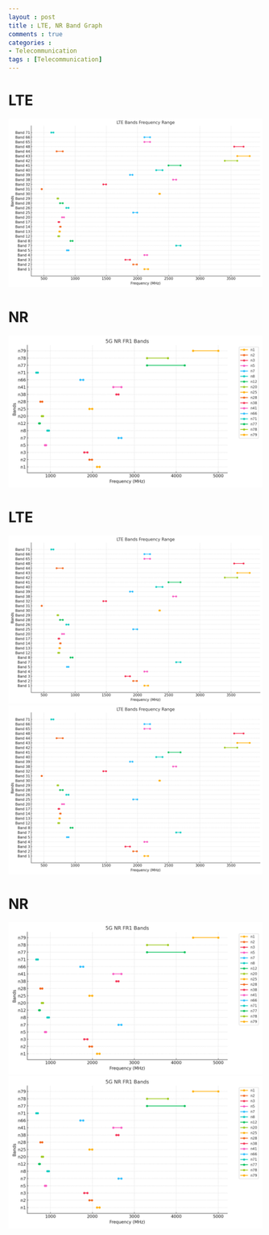 ```yaml
---
layout : post
title : LTE, NR Band Graph
comments : true
categories : 
- Telecommunication
tags : [Telecommunication]
---
```


# LTE

![LTE_BAND](img/LTEBand.png)

# NR


![NR_BAND](img/FR1BANDs.png)


# LTE

![LTE_BAND](assets/img/LTEBand.png)
<img src="img/LTEBand.png" alt="이미지 설명" style="max-width:100%;">

# NR

![NR_BAND](assets/img/FR1BANDs.png)
<img src="assets/img/FR1Bands.png" alt="이미지 설명" style="max-width:100%;">